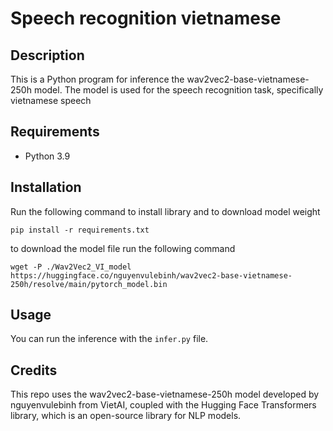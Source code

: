 # Speech recognition vietnamese
## Description 
This is a Python program for inference the wav2vec2-base-vietnamese-250h model. The model is used for the speech recognition task, specifically vietnamese speech

## Requirements 
- Python 3.9

## Installation 
Run the following command to install library and to download model weight

`pip install -r requirements.txt`

to download the model file run the following command

`wget -P ./Wav2Vec2_VI_model https://huggingface.co/nguyenvulebinh/wav2vec2-base-vietnamese-250h/resolve/main/pytorch_model.bin`

## Usage
You can run the inference with the `infer.py` file. 

## Credits
This repo uses the wav2vec2-base-vietnamese-250h model developed by nguyenvulebinh from VietAI, coupled with the Hugging Face Transformers library, which is an open-source library for NLP models.